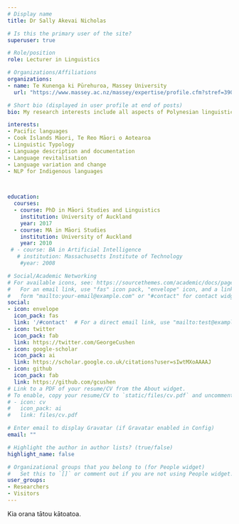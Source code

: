 ```yaml
---
# Display name
title: Dr Sally Akevai Nicholas

# Is this the primary user of the site?
superuser: true

# Role/position
role: Lecturer in Linguistics

# Organizations/Affiliations
organizations:
- name: Te Kunenga ki Pūrehuroa, Massey University 
  url: "https://www.massey.ac.nz/massey/expertise/profile.cfm?stref=390550"

# Short bio (displayed in user profile at end of posts)
bio: My research interests include all aspects of Polynesian linguistics 

interests:
- Pacific languages
- Cook Islands Māori, Te Reo Māori o Aotearoa
- Linguistic Typology
- Language description and documentation
- Language revitalisation 
- Language variation and change
- NLP for Indigenous languages
 


education:
  courses:
  - course: PhD in Māori Studies and Linguistics
    institution: University of Auckland
    year: 2017
  - course: MA in Māori Studies
    institution: University of Auckland
    year: 2010
 # - course: BA in Artificial Intelligence
   # institution: Massachusetts Institute of Technology
    #year: 2008

# Social/Academic Networking
# For available icons, see: https://sourcethemes.com/academic/docs/page-builder/#icons
#   For an email link, use "fas" icon pack, "envelope" icon, and a link in the
#   form "mailto:your-email@example.com" or "#contact" for contact widget.
social:
- icon: envelope
  icon_pack: fas
  link: '/#contact'  # For a direct email link, use "mailto:test@example.org".
- icon: twitter
  icon_pack: fab
  link: https://twitter.com/GeorgeCushen
- icon: google-scholar
  icon_pack: ai
  link: https://scholar.google.co.uk/citations?user=sIwtMXoAAAAJ
- icon: github
  icon_pack: fab
  link: https://github.com/gcushen
# Link to a PDF of your resume/CV from the About widget.
# To enable, copy your resume/CV to `static/files/cv.pdf` and uncomment the lines below.
# - icon: cv
#   icon_pack: ai
#   link: files/cv.pdf

# Enter email to display Gravatar (if Gravatar enabled in Config)
email: ""

# Highlight the author in author lists? (true/false)
highlight_name: false

# Organizational groups that you belong to (for People widget)
#   Set this to `[]` or comment out if you are not using People widget.
user_groups:
- Researchers
- Visitors
---
```


Kia orana tātou kātoatoa.
